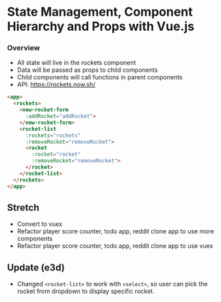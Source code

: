 # State Management, Component Hierarchy and Props with Vue.js

### Overview
* All state will live in the rockets component
* Data will be passed as props to child components
* Child components will call functions in parent components
* API: https://rockets.now.sh/

```html
<app>
  <rockets>
    <new-rocket-form
      :addRocket="addRocket">
    </new-rocket-form>
    <rocket-list
      :rockets="rockets"
      :removeRocket="removeRocket">
      <rocket
        :rocket="rocket"
        :removeRocket="removeRocket">
      </rocket>
    </rocket-list>
  </rockets>
</app>
```

Stretch
---
* Convert to vuex
* Refactor player score counter, todo app, reddit clone app to use more components
* Refactor player score counter, todo app, reddit clone app to use vuex

Update (e3d)
---
* Changed ```<rocket-list>``` to work with ```<select>```, so user can pick the rocket from dropdown to display specific rocket.
